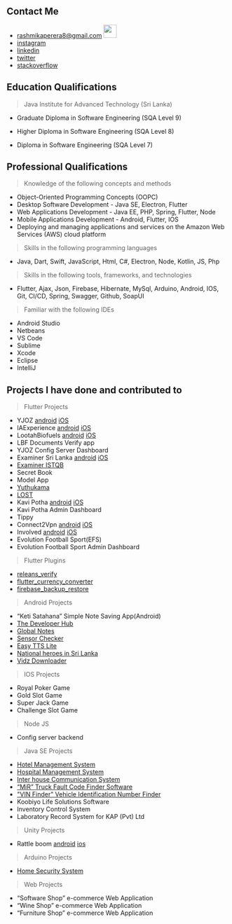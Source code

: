 
## Contact Me

 - rashmikaperera8@gmail.com
<a href="https://www.facebook.com/rashmika.perera.161"><img src="https://www.vectorlogo.zone/logos/facebook/facebook-official.svg" width="30" height="30"></a>
 - [instagram](https://www.instagram.com/zeesha.sheha/?igshid=1txgsgm7hfeg3)
 - [linkedin](http://linkedin.com/in/shehan-rashmika-76aa73161)
 - [twitter](https://twitter.com/SH_RASH)
 - [stackoverflow](https://stackoverflow.com/users/9103981/shehan-rashmika-perera)

## Education Qualifications

> Java Institute for Advanced Technology (Sri Lanka)

 - Graduate Diploma in Software Engineering (SQA Level 9)
 
 - Higher Diploma in Software Engineering (SQA Level 8)
 
 - Diploma in Software Engineering (SQA Level 7)


## Professional Qualifications

> Knowledge of the following concepts and methods

 - Object-Oriented Programming Concepts (OOPC)
 - Desktop Software Development - Java SE, Electron, Flutter
 - Web Applications Development - Java EE, PHP, Spring, Flutter, Node
 - Mobile Applications Development - Android, Flutter, IOS
 - Deploying and managing applications and services on the Amazon Web Services (AWS) cloud platform

> Skills in the following programming languages

- Java, Dart, Swift, JavaScript, Html, C#, Electron, Node, Kotlin, JS, Php

> Skills in the following tools, frameworks, and technologies

- Flutter, Ajax, Json, Firebase, Hibernate, MySql, Arduino, Android, IOS, Git, CI/CD, Spring, Swagger, Github, SoapUI

> Familiar with the following IDEs

- Android Studio
- Netbeans
- VS Code
- Sublime
- Xcode
- Eclipse
- IntelliJ

## Projects I have done and contributed to

> Flutter Projects

- YJOZ [android](https://play.google.com/store/apps/details?id=com.lootah.yjoz) [iOS](https://apps.apple.com/us/app/yjoz/id1638068042)
- IAExperience [android](https://play.google.com/store/apps/details?id=com.lootah.iaexp) [iOS](https://apps.apple.com/us/app/iaexperience/id6444019275)
- LootahBiofuels [android](https://play.google.com/store/apps/details?id=com.lootah.lbf) [iOS](https://apps.apple.com/us/app/lootah-biofuels/id6463200101)
- LBF Documents Verify app
- YJOZ Config Server Dashboard
- Examiner Sri Lanka [android](https://play.google.com/store/apps/details?id=com.treinetic.examiner) [iOS](https://apps.apple.com/lk/app/examiner-sri-lanka/id1493898111)
- [Examiner ISTQB](https://play.google.com/store/apps/details?id=com.treinetic.examiner.istqb)
- Secret Book
- Model App
- [Yuthukama](https://play.google.com/store/apps/details?id=com.treinetic.yuthukama) 
- [LOST](https://play.google.com/store/apps/details?id=com.zeesha.sheha.lostapp)
- Kavi Potha [android](https://play.google.com/store/apps/details?id=com.zeesha.sheha.kavipotha) [iOS](https://apps.apple.com/us/app/kavi-potha/id1569350098)
- Kavi Potha Admin Dashboard
- Tippy
- Connect2Vpn [android](https://play.google.com/store/apps/details?id=com.connect2vpn.app&hl=en&gl=US) [iOS](https://apps.apple.com/in/app/connect2vpn/id1565775173)
- Involved [android](https://play.google.com/store/apps/details?id=com.getinvolved.app) [iOS](https://apps.apple.com/us/app/involved-local-communities/id1584285770)
- Evolution Football Sport(EFS)
- Evolution Football Sport Admin Dashboard

> Flutter Plugins

- [releans_verify](https://pub.dev/packages/releans_verify)
- [flutter_currency_converter](https://pub.dev/packages/flutter_currency_converter)
- [firebase_backup_restore](https://pub.dev/packages/firebase_backup_restore)

> Android Projects

- “Keti Satahana” Simple Note Saving App(Android)
- [The Developer Hub](https://play.google.com/store/apps/details?id=com.zeesha.sheha.developerhub)
- [Global Notes](https://play.google.com/store/apps/details?id=com.zeesha.sheha.freenotes)
- [Sensor Checker](https://play.google.com/store/apps/details?id=com.zeesha.sheha.sensor_checker)
- [Easy TTS Lite](https://play.google.com/store/apps/details?id=com.zeesha.sheha.tts)
- [National heroes in Sri Lanka](https://play.google.com/store/apps/details?id=com.zeesha.sheha.sl_heroes)
- [Vidz Downloader](https://play.google.com/store/apps/details?id=com.dilan.vid.vidz_downloader)

> IOS Projects

- Royal Poker Game
- Gold Slot Game
- Super Jack Game
- Challenge Slot Game

> Node JS 

- Config server backend

> Java SE Projects

- [Hotel Management System](https://www.youtube.com/watch?v=tsCv-ZVNsVg&ab_channel=TechnogenSoftwares)
- [Hospital Management System](https://www.youtube.com/watch?v=lMevqM0oGuo)
- [Inter house Communication System](https://www.youtube.com/watch?v=hkMceLM0Fac)
- [“MiR” Truck Fault Code Finder Software](https://www.youtube.com/watch?v=E3YZ4tA0egs)
- ["VIN Finder" Vehicle Identification Number Finder](https://youtu.be/TPTVQDbb_Fg)
- Koobiyo Life Solutions Software
- Inventory Control System
- Laboratory Record System for KAP (Pvt) Ltd

> Unity Projects

- Rattle boom [android](https://play.google.com/store/apps/details?id=com.treinetic.rattleboom) [ios](https://apps.apple.com/lk/app/rattle-boom/id1483212936)

> Arduino Projects

- [Home Security System ](https://www.youtube.com/watch?v=bcVOemEk3p0&feature=youtu.be)

> Web Projects

- “Software Shop” e-commerce Web Application
- “Wine Shop” e-commerce Web Application
- “Furniture Shop” e-commerce Web Application





